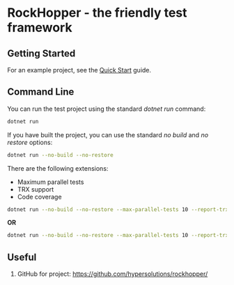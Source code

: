 # RockHopper - the friendly test framework

## Getting Started

For an example project, see the [Quick Start](Readme.QuickStart.md) guide.

## Command Line

You can run the test project using the standard _dotnet run_ command:

```bash
dotnet run
```

If you have built the project, you can use the standard _no build_ and _no restore_ options:

```bash
dotnet run --no-build --no-restore
```

There are the following extensions:

- Maximum parallel tests
- TRX support
- Code coverage

```bash
dotnet run --no-build --no-restore --max-parallel-tests 10 --report-trx --coverage
```

**OR**

```bash
dotnet run --no-build --no-restore --max-parallel-tests 10 --report-trx --report-trx-filename test.trx --coverage
```

## Useful

1. GitHub for project: https://github.com/hypersolutions/rockhopper/